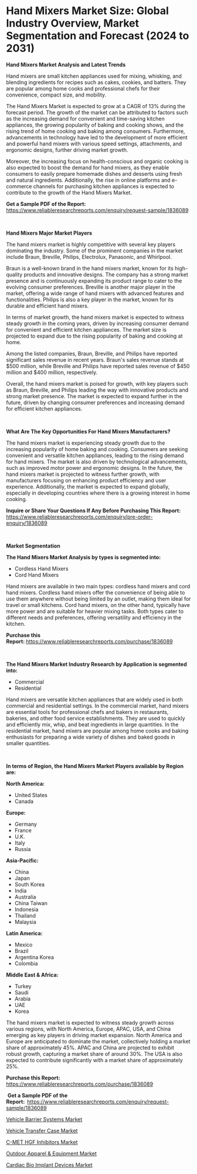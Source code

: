<p><h1>Hand Mixers Market Size: Global Industry Overview, Market Segmentation and Forecast (2024 to 2031)</h1></p><p><strong>Hand Mixers Market Analysis and Latest Trends</strong></p>
<p><p>Hand mixers are small kitchen appliances used for mixing, whisking, and blending ingredients for recipes such as cakes, cookies, and batters. They are popular among home cooks and professional chefs for their convenience, compact size, and mobility.</p><p>The Hand Mixers Market is expected to grow at a CAGR of 13% during the forecast period. The growth of the market can be attributed to factors such as the increasing demand for convenient and time-saving kitchen appliances, the growing popularity of baking and cooking shows, and the rising trend of home cooking and baking among consumers. Furthermore, advancements in technology have led to the development of more efficient and powerful hand mixers with various speed settings, attachments, and ergonomic designs, further driving market growth.</p><p>Moreover, the increasing focus on health-conscious and organic cooking is also expected to boost the demand for hand mixers, as they enable consumers to easily prepare homemade dishes and desserts using fresh and natural ingredients. Additionally, the rise in online platforms and e-commerce channels for purchasing kitchen appliances is expected to contribute to the growth of the Hand Mixers Market.</p></p>
<p><strong>Get a Sample PDF of the Report:&nbsp;</strong> <a href="https://www.reliableresearchreports.com/enquiry/request-sample/1836089">https://www.reliableresearchreports.com/enquiry/request-sample/1836089</a></p>
<p>&nbsp;</p>
<p><strong>Hand Mixers Major Market Players</strong></p>
<p><p>The hand mixers market is highly competitive with several key players dominating the industry. Some of the prominent companies in the market include Braun, Breville, Philips, Electrolux, Panasonic, and Whirlpool. </p><p>Braun is a well-known brand in the hand mixers market, known for its high-quality products and innovative designs. The company has a strong market presence and is continuously expanding its product range to cater to the evolving consumer preferences. Breville is another major player in the market, offering a wide range of hand mixers with advanced features and functionalities. Philips is also a key player in the market, known for its durable and efficient hand mixers.</p><p>In terms of market growth, the hand mixers market is expected to witness steady growth in the coming years, driven by increasing consumer demand for convenient and efficient kitchen appliances. The market size is projected to expand due to the rising popularity of baking and cooking at home.</p><p>Among the listed companies, Braun, Breville, and Philips have reported significant sales revenue in recent years. Braun's sales revenue stands at $500 million, while Breville and Philips have reported sales revenue of $450 million and $400 million, respectively.</p><p>Overall, the hand mixers market is poised for growth, with key players such as Braun, Breville, and Philips leading the way with innovative products and strong market presence. The market is expected to expand further in the future, driven by changing consumer preferences and increasing demand for efficient kitchen appliances.</p></p>
<p>&nbsp;</p>
<p><strong>What Are The Key Opportunities For Hand Mixers Manufacturers?</strong></p>
<p><p>The hand mixers market is experiencing steady growth due to the increasing popularity of home baking and cooking. Consumers are seeking convenient and versatile kitchen appliances, leading to the rising demand for hand mixers. The market is also driven by technological advancements, such as improved motor power and ergonomic designs. In the future, the hand mixers market is projected to witness further growth, with manufacturers focusing on enhancing product efficiency and user experience. Additionally, the market is expected to expand globally, especially in developing countries where there is a growing interest in home cooking.</p></p>
<p><strong>Inquire or Share Your Questions If Any Before Purchasing This Report:</strong> <a href="https://www.reliableresearchreports.com/enquiry/pre-order-enquiry/1836089">https://www.reliableresearchreports.com/enquiry/pre-order-enquiry/1836089</a></p>
<p>&nbsp;</p>
<p><strong>Market Segmentation</strong></p>
<p><strong>The Hand Mixers Market Analysis by types is segmented into:</strong></p>
<p><ul><li>Cordless Hand Mixers</li><li>Cord Hand Mixers</li></ul></p>
<p><p>Hand mixers are available in two main types: cordless hand mixers and cord hand mixers. Cordless hand mixers offer the convenience of being able to use them anywhere without being limited by an outlet, making them ideal for travel or small kitchens. Cord hand mixers, on the other hand, typically have more power and are suitable for heavier mixing tasks. Both types cater to different needs and preferences, offering versatility and efficiency in the kitchen.</p></p>
<p><strong>Purchase this Report:&nbsp;</strong><a href="https://www.reliableresearchreports.com/purchase/1836089">https://www.reliableresearchreports.com/purchase/1836089</a></p>
<p>&nbsp;</p>
<p><strong>The Hand Mixers Market Industry Research by Application is segmented into:</strong></p>
<p><ul><li>Commercial</li><li>Residential</li></ul></p>
<p><p>Hand mixers are versatile kitchen appliances that are widely used in both commercial and residential settings. In the commercial market, hand mixers are essential tools for professional chefs and bakers in restaurants, bakeries, and other food service establishments. They are used to quickly and efficiently mix, whip, and beat ingredients in large quantities. In the residential market, hand mixers are popular among home cooks and baking enthusiasts for preparing a wide variety of dishes and baked goods in smaller quantities.</p></p>
<p>&nbsp;</p>
<p><strong>In terms of Region, the Hand Mixers Market Players available by Region are:</strong></p>
<p>
    <p> <strong> North America: </strong>
        <ul>
            <li>United States</li>
            <li>Canada</li>
        </ul>
        </p> 
    <p> <strong> Europe: </strong>
        <ul>
            <li>Germany</li>
            <li>France</li>
            <li>U.K.</li>
            <li>Italy</li>
            <li>Russia</li>
        </ul>
        </p> 
    <p> <strong> Asia-Pacific: </strong>
        <ul>
            <li>China</li>
            <li>Japan</li>
            <li>South Korea</li>
            <li>India</li>
            <li>Australia</li>
            <li>China Taiwan</li>
            <li>Indonesia</li>
            <li>Thailand</li>
            <li>Malaysia</li>
        </ul>
        </p> 
    <p> <strong> Latin America: </strong>
        <ul>
            <li>Mexico</li>
            <li>Brazil</li>
            <li>Argentina Korea</li>
            <li>Colombia</li>
        </ul>
        </p> 
    <p> <strong> Middle East & Africa: </strong>
        <ul>
            <li>Turkey</li>
            <li>Saudi</li>
            <li>Arabia</li>
            <li>UAE</li>
            <li>Korea</li>
        </ul>
    </p>
    </p>
<p><p>The hand mixers market is expected to witness steady growth across various regions, with North America, Europe, APAC, USA, and China emerging as key players in driving market expansion. North America and Europe are anticipated to dominate the market, collectively holding a market share of approximately 45%. APAC and China are projected to exhibit robust growth, capturing a market share of around 30%. The USA is also expected to contribute significantly with a market share of approximately 25%.</p></p>
<p><strong>Purchase this Report: </strong><a href="https://www.reliableresearchreports.com/purchase/1836089">https://www.reliableresearchreports.com/purchase/1836089</a></p>
<p>&nbsp;<strong>Get a Sample PDF of the Report:&nbsp;&nbsp;</strong><a href="https://www.reliableresearchreports.com/enquiry/request-sample/1836089">https://www.reliableresearchreports.com/enquiry/request-sample/1836089</a></p>
<p><strong></strong></p>
<p><p><a href="https://issuu.com/reportprime-2/docs/vehicle-barrier-systems-market-size-2030.pptx">Vehicle Barrier Systems Market</a></p><p><a href="https://issuu.com/reportprime-2/docs/vehicle-transfer-case-market-size-2030.pptx">Vehicle Transfer Case Market</a></p><p><a href="https://medium.com/@randysimpson755/c-met-hgf-inhibitors-market-size-and-market-trends-complete-industry-overview-2024-to-2031-0cf3f9cf1fd7">C-MET HGF Inhibitors Market</a></p><p><a href="https://github.com/mabutironaldo/Market-Research-Report-List-3/blob/main/outdoor-apparel-equipment-market.md">Outdoor Apparel & Equipment Market</a></p><p><a href="https://github.com/biheemgalvinlouises6hokrh3h/Market-Research-Report-List-1/blob/main/cardiac-bio-implant-devices-market.md">Cardiac Bio Implant Devices Market</a></p></p>